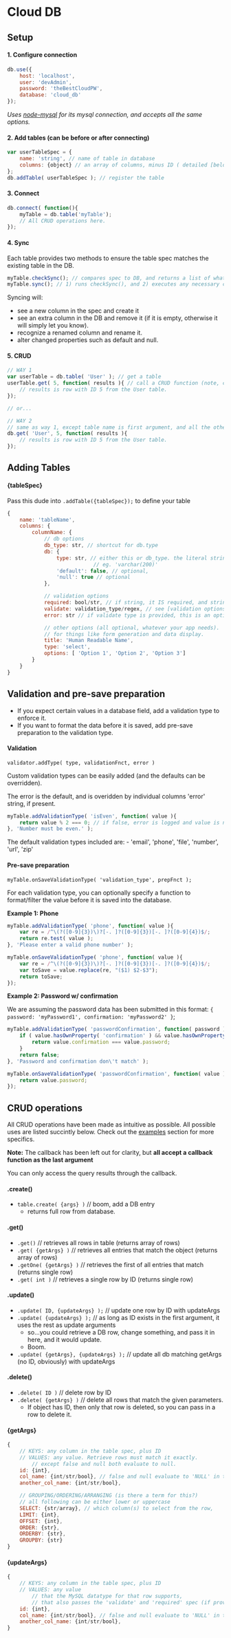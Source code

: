 Cloud DB
=======

Setup
-------
#### 1. Configure connection

```js 
db.use({
	host: 'localhost', 
	user: 'devAdmin',
	password: 'theBestCloudPW',
	database: 'cloud_db'
});
```
*Uses [node-mysql](https://github.com/felixge/node-mysql) for its mysql connection, and accepts all the same options.*

#### 2. Add tables (can be before or after connecting)

```js 
var userTableSpec = { 
	name: 'string', // name of table in database
	columns: {object} // an array of columns, minus ID ( detailed [below](#adding-tables) )
};
db.addTable( userTableSpec ); // register the table
```

#### 3. Connect
```js
db.connect( function(){
	myTable = db.table('myTable');
	// All CRUD operations here.
});
```
#### 4. Sync
Each table provides two methods to ensure the table spec matches the existing table in the DB. 

```js
myTable.checkSync(); // compares spec to DB, and returns a list of what it will create, remove, rename, or change
myTable.sync(); // 1) runs checkSync(), and 2) executes any necessary changes
```

Syncing will: 
- see a new column in the spec and create it
- see an extra column in the DB and remove it (if it is empty, otherwise it will simply let you know).
- recognize a renamed column and rename it.
- alter changed properties such as default and null.

#### 5. CRUD
```js
// WAY 1
var userTable = db.table( 'User' ); // get a table
userTable.get( 5, function( results ){ // call a CRUD function (note, could be chained on previous line).
	// results is row with ID 5 from the User table.
});

// or...

// WAY 2
// same as way 1, except table name is first argument, and all the other arguments are shifted to accordingly
db.get( 'User', 5, function( results ){
	// results is row with ID 5 from the User table.
});

```

Adding Tables
-----------
#### {tableSpec} 
Pass this dude into `.addTable({tableSpec});` to define your table

```js
{
	name: 'tableName',
	columns: {
		columnName: {
			// db options
			db_type: str, // shortcut for db.type
			db: {
				type: str, // either this or db_type. the literal string MySQL uses to declare the cell type.
							// eg. 'varchar(200)'
				'default': false, // optional,
				'null': true // optional
			},

			// validation options
			required: bool/str, // if string, it IS required, and string is a custom error message.
			validate: validation_type/regex, // see [validation options](#validation),
			error: str // if validate type is provided, this is an optional custom error given.

			// other options (all optional, whatever your app needs).
			// for things like form generation and data display.
			title: 'Human Readable Name',
			type: 'select', 
			options: [ 'Option 1', 'Option 2', 'Option 3']
		}
	}
}
```

Validation and pre-save preparation
-----------------
- If you expect certain values in a database field, add a validation type to enforce it. 
- If you want to format the data before it is saved, add pre-save preparation to the validation type.

#### Validation
`validator.addType( type, validationFnct, error )`

Custom validation types can be easily added (and the defaults can be overridden). 

The error is the default, and is overidden by individual columns 'error' string, if present.

```js
myTable.addValidationType( 'isEven', function( value ){
	return value % 2 === 0; // if false, error is logged and value is not saved.
}, 'Number must be even.' );
```

The default validation types included are:
	- 'email', 'phone', 'file', 'number', 'url', 'zip'
 
#### Pre-save preparation
`myTable.onSaveValidationType( 'validation_type', prepFnct );`

For each validation type, you can optionally specify a function to format/filter the value before it is saved into the database.

**Example 1: Phone**
```js
myTable.addValidationType( 'phone', function( value ){
	var re = /^\(?([0-9]{3})\)?[-. ]?([0-9]{3})[-. ]?([0-9]{4})$/;
	return re.test( value );
}, 'Please enter a valid phone number' );

myTable.onSaveValidationType( 'phone', function( value ){
	var re = /^\(?([0-9]{3})\)?[-. ]?([0-9]{3})[-. ]?([0-9]{4})$/;
   	var toSave = value.replace(re, "($1) $2-$3");
	return toSave; 	
});
```
**Example 2: Password w/ confirmation**

We are assuming the password data has been submitted in this format:
`{ password: 'myPassword1', confirmation: 'myPassword2' }`; 

```js
myTable.addValidationType( 'passwordConfirmation', function( password ){
	if ( value.hasOwnProperty( 'confirmation' ) && value.hasOwnProperty( 'password' ) ){
		return value.confirmation === value.password;
	}
	return false;
}, 'Password and confirmation don\'t match' );

myTable.onSaveValidationType( 'passwordConfirmation', function( value ){
	return value.password;
});
```
CRUD operations
----------
All CRUD operations have been made as intuitive as possible. All possible uses are listed succintly below. Check out the [examples](#examples) section for more specifics.

**Note:** The callback has been left out for clarity, but **all accept a callback function as the last argument** 

You can only access the query results through the callback.

#### .create()

- `table.create( {args} )` // boom, add a DB entry
	- returns full row from database.

#### .get()

- `.get()` // retrieves all rows in table (returns array of rows)
- `.get( {getArgs} )` // retrieves all entries that match the object (returns array of rows)
- `.getOne( {getArgs} )` // retrieves the first of all entries that match (returns single row)
- `.get( int )` // retrieves a single row by ID (returns single row)

#### .update()

- `.update( ID, {updateArgs} );` // update one row by ID with updateArgs
- `.update( {updateArgs} );` // as long as ID exists in the first argument, it uses the rest as update arguments
	- so...you could retrieve a DB row, change something, and pass it in here, and it would update.
	- Boom.
- `.update( {getArgs}, {updateArgs} );` // update all db matching getArgs (no ID, obviously) with updateArgs

#### .delete()

- `.delete( ID )` // delete row by ID
- `.delete( {getArgs} )` // delete all rows that match the given parameters. 
	- If object has ID, then only that row is deleted, so you can pass in a row to delete it.

#### {getArgs}
```js
{
	// KEYS: any column in the table spec, plus ID
	// VALUES: any value. Retrieve rows must match it exactly.
		// except false and null both evaluate to null.
	id: {int},
	col_name: {int/str/bool}, // false and null evaluate to 'NULL' in the database,
	another_col_name: {int/str/bool},

	// GROUPING/ORDERING/ARRANGING (is there a term for this?)
	// all following can be either lower or uppercase
	SELECT: {str/array}, // which column(s) to select from the row,
	LIMIT: {int}, 
	OFFSET: {int},
	ORDER: {str},
	ORDERBY: {str},
	GROUPBY: {str}
}
```

#### {updateArgs}
```js
{
	// KEYS: any column in the table spec, plus ID
	// VALUES: any value 
		// that the MySQL datatype for that row supports, 
		// that also passes the 'validate' and 'required' spec (if provided)
	id: {int},
	col_name: {int/str/bool}, // false and null evaluate to 'NULL' in the database,
	another_col_name: {int/str/bool},
}
```

